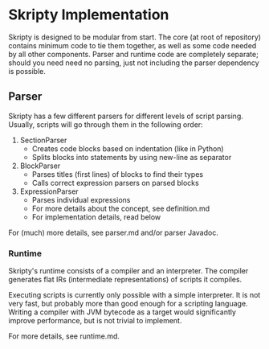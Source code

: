 # Skripty Implementation
Skripty is designed to be modular from start. The core (at root of repository)
contains minimum code to tie them together, as well as some code needed by all
other components. Parser and runtime code are completely separate; should you
need need no parsing, just not including the parser dependency is possible.

## Parser
Skripty has a few different parsers for different levels of script parsing.
Usually, scripts will go through them in the following order:

1. SectionParser
   * Creates code blocks based on indentation (like in Python)
   * Splits blocks into statements by using new-line as separator
2. BlockParser
   * Parses titles (first lines) of blocks to find their types
   * Calls correct expression parsers on parsed blocks
3. ExpressionParser
   * Parses individual expressions
   * For more details about the concept, see definition.md
   * For implementation details, read below

For (much) more details, see parser.md and/or parser Javadoc.

### Runtime
Skripty's runtime consists of a compiler and an interpreter. The compiler
generates flat IRs (intermediate representations) of scripts it compiles.

Executing scripts is currently only possible with a simple interpreter.
It is not very fast, but probably more than good enough for a scripting
language. Writing a compiler with JVM bytecode as a target would
significantly improve performance, but is not trivial to implement.

For more details, see runtime.md.